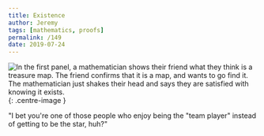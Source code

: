 ```yaml
---
title: Existence
author: Jeremy
tags: [mathematics, proofs]
permalink: /149
date: 2019-07-24
---
```


![In the first panel, a mathematician shows their friend what they think is a treasure map. The friend confirms that it is a map, and wants to go find it. The mathematician just shakes their head and says they are satisfied with knowing it exists.](https://res.cloudinary.com/dh3hm8pb7/image/upload/c_scale,q_auto:best,w_615/v1535842782/Handwaving/Published/Existence.png){: .centre-image }

"I bet you're one of those people who enjoy being the "team player" instead of getting to be the star, huh?"
